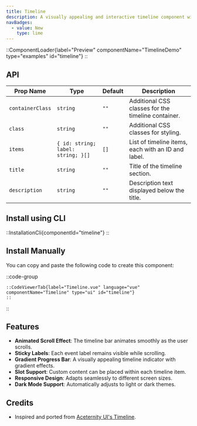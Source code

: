 ```yaml
---
title: Timeline
description: A visually appealing and interactive timeline component with smooth animations, sticky labels, and a gradient scrolling effect.
navBadges:
  - value: New
    type: lime
---
```


::ComponentLoader{label="Preview" componentName="TimelineDemo" type="examples" id="timeline"}
::

## API

| Prop Name        | Type                               | Default | Description                                        |
| ---------------- | ---------------------------------- | ------- | -------------------------------------------------- |
| `containerClass` | `string`                           | `""`    | Additional CSS classes for the timeline container. |
| `class`          | `string`                           | `""`    | Additional CSS classes for styling.                |
| `items`          | `{ id: string; label: string; }[]` | `[]`    | List of timeline items, each with an ID and label. |
| `title`          | `string`                           | `""`    | Title of the timeline section.                     |
| `description`    | `string`                           | `""`    | Description text displayed below the title.        |

## Install using CLI

::InstallationCli{componentId="timeline"}
::

## Install Manually

You can copy and paste the following code to create this component:

::code-group

    ::CodeViewerTab{label="Timeline.vue" language="vue" componentName="Timeline" type="ui" id="timeline"}
    ::

::

## Features

- **Animated Scroll Effect**: The timeline bar animates smoothly as the user scrolls.
- **Sticky Labels**: Each event label remains visible while scrolling.
- **Gradient Progress Bar**: A visually appealing timeline indicator with gradient effects.
- **Slot Support**: Custom content can be placed within each timeline item.
- **Responsive Design**: Adapts seamlessly to different screen sizes.
- **Dark Mode Support**: Automatically adjusts to light or dark themes.

## Credits

- Inspired and ported from [Aceternity UI's Timeline](https://ui.aceternity.com/components/timeline).
